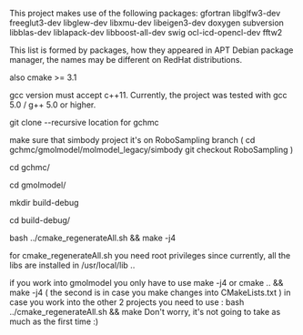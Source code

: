 This project makes use of the following packages:
gfortran
libglfw3-dev
freeglut3-dev
libglew-dev
libxmu-dev
libeigen3-dev
doxygen
subversion
libblas-dev liblapack-dev
libboost-all-dev
swig
ocl-icd-opencl-dev
fftw2

This list is formed by packages, how they appeared in APT Debian package manager, the names may be different on RedHat distributions. 

also cmake >= 3.1

gcc version must accept c++11. Currently, the project was tested with gcc 5.0 / g++ 5.0 or higher.

git clone --recursive location for gchmc

make sure that simbody project it's on RoboSampling branch ( cd gchmc/gmolmodel/molmodel_legacy/simbody  git checkout RoboSampling )

cd gchmc/

cd gmolmodel/

mkdir build-debug

cd build-debug/

bash ../cmake_regenerateAll.sh && make -j4

for cmake_regenerateAll.sh you need root privileges since currently, all the libs are installed in /usr/local/lib ..

if you work into gmolmodel you only have to use make -j4 or cmake .. && make -j4 ( the second is in case you make changes into CMakeLists.txt )
in case you work into the other 2 projects you need to use : bash ../cmake_regenerateAll.sh  && make
Don't worry, it's not going to take as much as the first time :)


